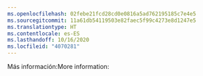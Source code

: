 ```yaml
---
ms.openlocfilehash: 02febe21fcd28cd0e0816a5ad762195185c7e4e5
ms.sourcegitcommit: 11a61db54119503e82faec5f99c4273e8d1247e5
ms.translationtype: HT
ms.contentlocale: es-ES
ms.lasthandoff: 10/16/2020
ms.locfileid: "4070281"
---
```

<span data-ttu-id="324b7-101">Más información:</span><span class="sxs-lookup"><span data-stu-id="324b7-101">More information:</span></span>